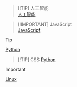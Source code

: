 > [!TIP]  人工智能   
> [人工智能](人工智能/index.md) 

> [!IMPORTANT] JavaScript    
> [JavaScript](JavaScript/index.md)  


> [!TIP]   
> [Python](Python/index.md)  

> [!TIP]   CSS
> [Python](CSS/index.md)  


> [!IMPORTANT]    
> [Linux](Linux/index.md)  








